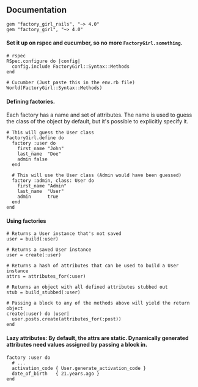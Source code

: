 ## Documentation

    gem "factory_girl_rails", "~> 4.0"
    gem "factory_girl", "~> 4.0"

#### Set it up on rspec and cucumber, so no more `FactoryGirl.something`.

    # rspec
    RSpec.configure do |config|
      config.include FactoryGirl::Syntax::Methods
    end

    # Cucumber (Just paste this in the env.rb file)
    World(FactoryGirl::Syntax::Methods)

#### Defining factories.

Each factory has a name and set of attributes. The name is used to guess the class of the object by default, but it's possible to explicitly specify it.

    # This will guess the User class
    FactoryGirl.define do
      factory :user do
        first_name "John"
        last_name  "Doe"
        admin false
      end

      # This will use the User class (Admin would have been guessed)
      factory :admin, class: User do
        first_name "Admin"
        last_name  "User"
        admin      true
      end
    end

#### Using factories

    # Returns a User instance that's not saved
    user = build(:user)

    # Returns a saved User instance
    user = create(:user)

    # Returns a hash of attributes that can be used to build a User instance
    attrs = attributes_for(:user)

    # Returns an object with all defined attributes stubbed out
    stub = build_stubbed(:user)

    # Passing a block to any of the methods above will yield the return object
    create(:user) do |user|
      user.posts.create(attributes_for(:post))
    end

#### Lazy attributes: By default, the attrs are static. Dynamically generated attributes need values assigned by passing a block in.

    factory :user do
      # ...
      activation_code { User.generate_activation_code }
      date_of_birth   { 21.years.ago }
    end
















